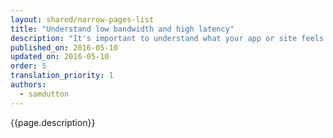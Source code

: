 ```yaml
---
layout: shared/narrow-pages-list
title: "Understand low bandwidth and high latency"
description: "It's important to understand what your app or site feels like when connectivity is poor or unreliable, and build accordingly. A range of tools can help you."
published_on: 2016-05-10
updated_on: 2016-05-10
order: 5
translation_priority: 1
authors:
  - samdutton
---
```


<p class="intro">
  {{page.description}}
</p>
